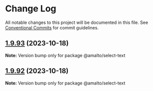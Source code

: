 # Change Log

All notable changes to this project will be documented in this file.
See [Conventional Commits](https://conventionalcommits.org) for commit guidelines.

## [1.9.93](https://github.com/amalto/platform6-ui-components/compare/@amalto/select-text@1.9.92...@amalto/select-text@1.9.93) (2023-10-18)

**Note:** Version bump only for package @amalto/select-text

## [1.9.92](https://github.com/amalto/platform6-ui-components/compare/@amalto/select-text@1.9.91...@amalto/select-text@1.9.92) (2023-10-18)

**Note:** Version bump only for package @amalto/select-text
